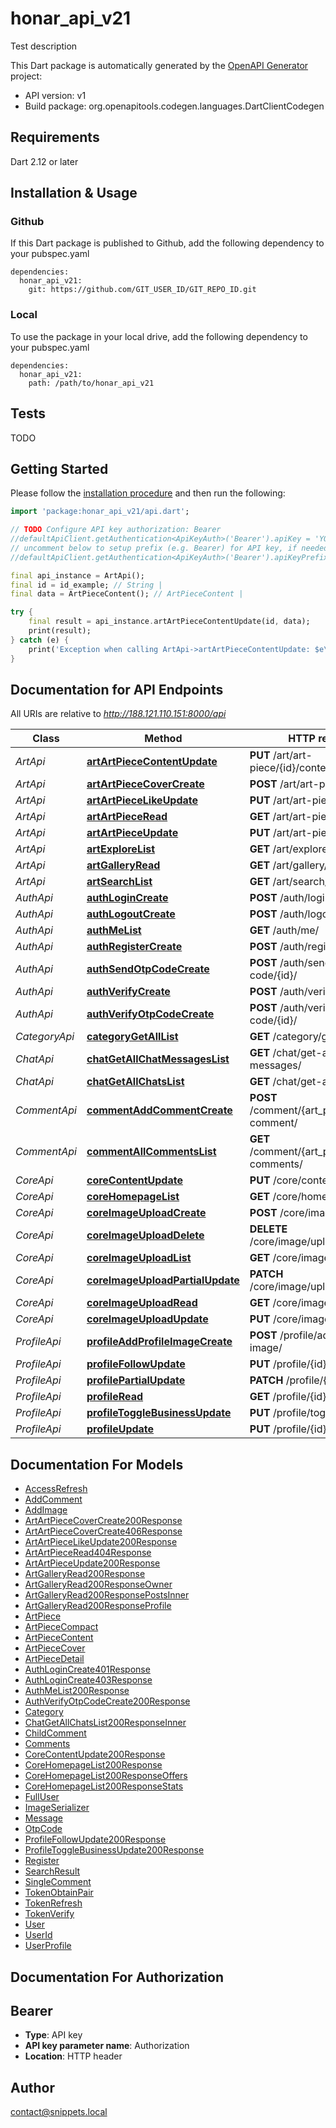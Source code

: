 # honar_api_v21
Test description

This Dart package is automatically generated by the [OpenAPI Generator](https://openapi-generator.tech) project:

- API version: v1
- Build package: org.openapitools.codegen.languages.DartClientCodegen

## Requirements

Dart 2.12 or later

## Installation & Usage

### Github
If this Dart package is published to Github, add the following dependency to your pubspec.yaml
```
dependencies:
  honar_api_v21:
    git: https://github.com/GIT_USER_ID/GIT_REPO_ID.git
```

### Local
To use the package in your local drive, add the following dependency to your pubspec.yaml
```
dependencies:
  honar_api_v21:
    path: /path/to/honar_api_v21
```

## Tests

TODO

## Getting Started

Please follow the [installation procedure](#installation--usage) and then run the following:

```dart
import 'package:honar_api_v21/api.dart';

// TODO Configure API key authorization: Bearer
//defaultApiClient.getAuthentication<ApiKeyAuth>('Bearer').apiKey = 'YOUR_API_KEY';
// uncomment below to setup prefix (e.g. Bearer) for API key, if needed
//defaultApiClient.getAuthentication<ApiKeyAuth>('Bearer').apiKeyPrefix = 'Bearer';

final api_instance = ArtApi();
final id = id_example; // String | 
final data = ArtPieceContent(); // ArtPieceContent | 

try {
    final result = api_instance.artArtPieceContentUpdate(id, data);
    print(result);
} catch (e) {
    print('Exception when calling ArtApi->artArtPieceContentUpdate: $e\n');
}

```

## Documentation for API Endpoints

All URIs are relative to *http://188.121.110.151:8000/api*

Class | Method | HTTP request | Description
------------ | ------------- | ------------- | -------------
*ArtApi* | [**artArtPieceContentUpdate**](doc//ArtApi.md#artartpiececontentupdate) | **PUT** /art/art-piece/{id}/content/ | 
*ArtApi* | [**artArtPieceCoverCreate**](doc//ArtApi.md#artartpiececovercreate) | **POST** /art/art-piece/cover/ | 
*ArtApi* | [**artArtPieceLikeUpdate**](doc//ArtApi.md#artartpiecelikeupdate) | **PUT** /art/art-piece/{id}/like/ | 
*ArtApi* | [**artArtPieceRead**](doc//ArtApi.md#artartpieceread) | **GET** /art/art-piece/{id}/ | 
*ArtApi* | [**artArtPieceUpdate**](doc//ArtApi.md#artartpieceupdate) | **PUT** /art/art-piece/{id}/ | 
*ArtApi* | [**artExploreList**](doc//ArtApi.md#artexplorelist) | **GET** /art/explore/ | 
*ArtApi* | [**artGalleryRead**](doc//ArtApi.md#artgalleryread) | **GET** /art/gallery/{id}/ | 
*ArtApi* | [**artSearchList**](doc//ArtApi.md#artsearchlist) | **GET** /art/search/ | 
*AuthApi* | [**authLoginCreate**](doc//AuthApi.md#authlogincreate) | **POST** /auth/login/ | 
*AuthApi* | [**authLogoutCreate**](doc//AuthApi.md#authlogoutcreate) | **POST** /auth/logout/ | 
*AuthApi* | [**authMeList**](doc//AuthApi.md#authmelist) | **GET** /auth/me/ | 
*AuthApi* | [**authRegisterCreate**](doc//AuthApi.md#authregistercreate) | **POST** /auth/register/ | 
*AuthApi* | [**authSendOtpCodeCreate**](doc//AuthApi.md#authsendotpcodecreate) | **POST** /auth/send-otp-code/{id}/ | 
*AuthApi* | [**authVerifyCreate**](doc//AuthApi.md#authverifycreate) | **POST** /auth/verify/ | 
*AuthApi* | [**authVerifyOtpCodeCreate**](doc//AuthApi.md#authverifyotpcodecreate) | **POST** /auth/verify-otp-code/{id}/ | 
*CategoryApi* | [**categoryGetAllList**](doc//CategoryApi.md#categorygetalllist) | **GET** /category/get-all/ | 
*ChatApi* | [**chatGetAllChatMessagesList**](doc//ChatApi.md#chatgetallchatmessageslist) | **GET** /chat/get-all-chat-messages/ | 
*ChatApi* | [**chatGetAllChatsList**](doc//ChatApi.md#chatgetallchatslist) | **GET** /chat/get-all-chats/ | 
*CommentApi* | [**commentAddCommentCreate**](doc//CommentApi.md#commentaddcommentcreate) | **POST** /comment/{art_piece_id}/add-comment/ | 
*CommentApi* | [**commentAllCommentsList**](doc//CommentApi.md#commentallcommentslist) | **GET** /comment/{art_piece_id}/all-comments/ | 
*CoreApi* | [**coreContentUpdate**](doc//CoreApi.md#corecontentupdate) | **PUT** /core/content/ | 
*CoreApi* | [**coreHomepageList**](doc//CoreApi.md#corehomepagelist) | **GET** /core/homepage/ | 
*CoreApi* | [**coreImageUploadCreate**](doc//CoreApi.md#coreimageuploadcreate) | **POST** /core/image/upload/ | 
*CoreApi* | [**coreImageUploadDelete**](doc//CoreApi.md#coreimageuploaddelete) | **DELETE** /core/image/upload/{id}/ | 
*CoreApi* | [**coreImageUploadList**](doc//CoreApi.md#coreimageuploadlist) | **GET** /core/image/upload/ | 
*CoreApi* | [**coreImageUploadPartialUpdate**](doc//CoreApi.md#coreimageuploadpartialupdate) | **PATCH** /core/image/upload/{id}/ | 
*CoreApi* | [**coreImageUploadRead**](doc//CoreApi.md#coreimageuploadread) | **GET** /core/image/upload/{id}/ | 
*CoreApi* | [**coreImageUploadUpdate**](doc//CoreApi.md#coreimageuploadupdate) | **PUT** /core/image/upload/{id}/ | 
*ProfileApi* | [**profileAddProfileImageCreate**](doc//ProfileApi.md#profileaddprofileimagecreate) | **POST** /profile/add-profile-image/ | 
*ProfileApi* | [**profileFollowUpdate**](doc//ProfileApi.md#profilefollowupdate) | **PUT** /profile/{id}/follow/ | 
*ProfileApi* | [**profilePartialUpdate**](doc//ProfileApi.md#profilepartialupdate) | **PATCH** /profile/{id}/ | 
*ProfileApi* | [**profileRead**](doc//ProfileApi.md#profileread) | **GET** /profile/{id}/ | 
*ProfileApi* | [**profileToggleBusinessUpdate**](doc//ProfileApi.md#profiletogglebusinessupdate) | **PUT** /profile/toggle-business/ | 
*ProfileApi* | [**profileUpdate**](doc//ProfileApi.md#profileupdate) | **PUT** /profile/{id}/ | 


## Documentation For Models

 - [AccessRefresh](doc//AccessRefresh.md)
 - [AddComment](doc//AddComment.md)
 - [AddImage](doc//AddImage.md)
 - [ArtArtPieceCoverCreate200Response](doc//ArtArtPieceCoverCreate200Response.md)
 - [ArtArtPieceCoverCreate406Response](doc//ArtArtPieceCoverCreate406Response.md)
 - [ArtArtPieceLikeUpdate200Response](doc//ArtArtPieceLikeUpdate200Response.md)
 - [ArtArtPieceRead404Response](doc//ArtArtPieceRead404Response.md)
 - [ArtArtPieceUpdate200Response](doc//ArtArtPieceUpdate200Response.md)
 - [ArtGalleryRead200Response](doc//ArtGalleryRead200Response.md)
 - [ArtGalleryRead200ResponseOwner](doc//ArtGalleryRead200ResponseOwner.md)
 - [ArtGalleryRead200ResponsePostsInner](doc//ArtGalleryRead200ResponsePostsInner.md)
 - [ArtGalleryRead200ResponseProfile](doc//ArtGalleryRead200ResponseProfile.md)
 - [ArtPiece](doc//ArtPiece.md)
 - [ArtPieceCompact](doc//ArtPieceCompact.md)
 - [ArtPieceContent](doc//ArtPieceContent.md)
 - [ArtPieceCover](doc//ArtPieceCover.md)
 - [ArtPieceDetail](doc//ArtPieceDetail.md)
 - [AuthLoginCreate401Response](doc//AuthLoginCreate401Response.md)
 - [AuthLoginCreate403Response](doc//AuthLoginCreate403Response.md)
 - [AuthMeList200Response](doc//AuthMeList200Response.md)
 - [AuthVerifyOtpCodeCreate200Response](doc//AuthVerifyOtpCodeCreate200Response.md)
 - [Category](doc//Category.md)
 - [ChatGetAllChatsList200ResponseInner](doc//ChatGetAllChatsList200ResponseInner.md)
 - [ChildComment](doc//ChildComment.md)
 - [Comments](doc//Comments.md)
 - [CoreContentUpdate200Response](doc//CoreContentUpdate200Response.md)
 - [CoreHomepageList200Response](doc//CoreHomepageList200Response.md)
 - [CoreHomepageList200ResponseOffers](doc//CoreHomepageList200ResponseOffers.md)
 - [CoreHomepageList200ResponseStats](doc//CoreHomepageList200ResponseStats.md)
 - [FullUser](doc//FullUser.md)
 - [ImageSerializer](doc//ImageSerializer.md)
 - [Message](doc//Message.md)
 - [OtpCode](doc//OtpCode.md)
 - [ProfileFollowUpdate200Response](doc//ProfileFollowUpdate200Response.md)
 - [ProfileToggleBusinessUpdate200Response](doc//ProfileToggleBusinessUpdate200Response.md)
 - [Register](doc//Register.md)
 - [SearchResult](doc//SearchResult.md)
 - [SingleComment](doc//SingleComment.md)
 - [TokenObtainPair](doc//TokenObtainPair.md)
 - [TokenRefresh](doc//TokenRefresh.md)
 - [TokenVerify](doc//TokenVerify.md)
 - [User](doc//User.md)
 - [UserId](doc//UserId.md)
 - [UserProfile](doc//UserProfile.md)


## Documentation For Authorization


## Bearer

- **Type**: API key
- **API key parameter name**: Authorization
- **Location**: HTTP header


## Author

contact@snippets.local

